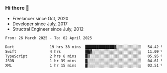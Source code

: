 ### Hi there 👋

- Freelancer since Oct, 2020
- Developer since July, 2017
- Structral Engineer since July, 2012

<!--START_SECTION:waka-->

```txt
From: 26 March 2025 - To: 02 April 2025

Dart                19 hrs 38 mins  █████████████▓░░░░░░░░░░░   54.42 %
Swift               4 hrs           ██▓░░░░░░░░░░░░░░░░░░░░░░   11.09 %
TypeScript          2 hrs 8 mins    █▒░░░░░░░░░░░░░░░░░░░░░░░   05.95 %
JSON                1 hr 39 mins    █░░░░░░░░░░░░░░░░░░░░░░░░   04.61 %
XML                 1 hr 15 mins    █░░░░░░░░░░░░░░░░░░░░░░░░   03.51 %
```

<!--END_SECTION:waka-->
